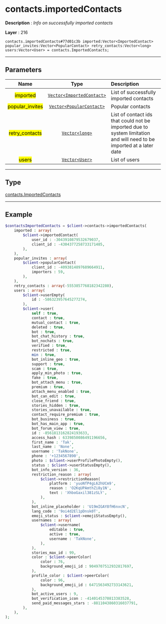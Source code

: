# contacts.importedContacts

**Description** : *Info on successfully imported contacts*

**Layer** : 216

```tl
contacts.importedContacts#77d01c3b imported:Vector<ImportedContact> popular_invites:Vector<PopularContact> retry_contacts:Vector<long> users:Vector<User> = contacts.ImportedContacts;
```

---

## Parameters

| Name | Type | Description |
| :---: | :---: | :--- |
| <mark>imported</mark> | [`Vector<ImportedContact>`](type/ImportedContact) | List of successfully imported contacts |
| <mark>popular_invites</mark> | [`Vector<PopularContact>`](type/PopularContact) | Popular contacts |
| <mark>retry_contacts</mark> | [`Vector<long>`](type/long) | List of contact ids that could not be imported due to system limitation and will need to be imported at a later date |
| <mark>users</mark> | [`Vector<User>`](type/User) | List of users |

---

## Type

[contacts.ImportedContacts](type/contacts.ImportedContacts)

---

## Example

```php
$contactsImportedContacts = $client->contacts->importedContacts(
	imported : array(
		$client->importedContact(
			user_id : -3043910879532679037,
			client_id : -4304377258733171485,
		),
	),
	popular_invites : array(
		$client->popularContact(
			client_id : -4093814897689664911,
			importers : 59,
		),
	),
	retry_contacts : array(-5553857768182342280),
	users : array(
		$client->userEmpty(
			id : -586323957645277274,
		),
		$client->user(
			self : true,
			contact : true,
			mutual_contact : true,
			deleted : true,
			bot : true,
			bot_chat_history : true,
			bot_nochats : true,
			verified : true,
			restricted : true,
			min : true,
			bot_inline_geo : true,
			support : true,
			scam : true,
			apply_min_photo : true,
			fake : true,
			bot_attach_menu : true,
			premium : true,
			attach_menu_enabled : true,
			bot_can_edit : true,
			close_friend : true,
			stories_hidden : true,
			stories_unavailable : true,
			contact_require_premium : true,
			bot_business : true,
			bot_has_main_app : true,
			bot_forum_view : true,
			id : -8561813162824193633,
			access_hash : 6339850086491196656,
			first_name : 'Tak',
			last_name : 'None',
			username : 'TakNone',
			phone : '+1234567890',
			photo : $client->userProfilePhotoEmpty(),
			status : $client->userStatusEmpty(),
			bot_info_version : 36,
			restriction_reason : array(
				$client->restrictionReason(
					platform : 'yuoNfP4gL62hUCm9',
					reason : 'O2KqUPAmthZi8y1N',
					text : 'XhboGaxil381zSLY',
				),
			),
			bot_inline_placeholder : 'U19mIGAY8fH6nxcN',
			lang_code : '9oi4d2El1pDnsk0T',
			emoji_status : $client->emojiStatusEmpty(),
			usernames : array(
				$client->username(
					editable : true,
					active : true,
					username : 'TakNone',
				),
			),
			stories_max_id : 99,
			color : $client->peerColor(
				color : 76,
				background_emoji_id : 9049707512932817697,
			),
			profile_color : $client->peerColor(
				color : 96,
				background_emoji_id : 6471563492733143621,
			),
			bot_active_users : 9,
			bot_verification_icon : -4140145370813383528,
			send_paid_messages_stars : -8811043860316037791,
		),
	),
);
```